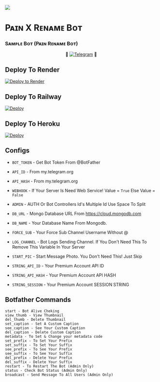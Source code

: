 <img src="https://user-images.githubusercontent.com/73097560/115834477-dbab4500-a447-11eb-908a-139a6edaec5c.gif">

# Pᴀɪɴ X Rᴇɴᴀᴍᴇ Bᴏᴛ

### Sᴀᴍᴩʟᴇ Bᴏᴛ (Pᴀɪɴ Rᴇɴᴀᴍᴇ Bᴏᴛ)

<p align="center">
🤖 <a href="https://t.me/File_Renamer_4Gb_RoBot"><img title="Telegram" src="https://img.shields.io/static/v1?label=PᴀɪɴRename&message=BOT&color=blue-green"></a> 🤖
</p>

## Deploy To Render

[![Deploy to Render](https://render.com/images/deploy-to-render-button.svg)](https://render.com/deploy?repo=https://github.com)

## Deploy To Railway

<a href="https://graph.org/file/fabd75cd5043d2cfdc13d.jpg"><img src="https://railway.app/button.svg" alt="Deploy"></a>

## Deploy To Heroku

<a href="https://heroku.com/deploy?template=https://github.com/"><img src="https://www.herokucdn.com/deploy/button.svg" alt="Deploy"></a>

## Configs

- `BOT_TOKEN` - Get Bot Token From @BotFather

- `API_ID` - From my.telegram.org

- `API_HASH` - From my.telegram.org

- `WEBHOOK` - If Your Server Is Need Web Service! Value = `True` Else Value = `False`

- `ADMIN` - AUTH Or Bot Controllers Id's Multiple Id Use Space To Split

- `DB_URL` - Mongo Database URL From https://cloud.mongodb.com

- `DB_NAME` - Your Database Name From Mongodb.

- `FORCE_SUB` - Your Force Sub Channel Username Without @

- `LOG_CHANNEL` - Bot Logs Sending Channel. If You Don't Need This To Remove This Variable In Your Server

- `START_PIC` - Start Message Photo. You Don't Need This! Just Skip

- `STRING_API_ID` - Your Premium Account API ID

- `STRING_API_HASH` - Your Premium Account API HASH

- `STRING_SESSION` - Your Premium Account SESSION STRING 

## Botfather Commands

```
start - Bot Alive Cheking
view_thumb - View Thumbnail
del_thumb - Delete Thumbnail
set_caption - Set A Custom Caption
see_caption - See Your Custom Caption
del_caption - Delete Custom Caption
metadata - To Set & Change your metadata code
set_prefix - To Set Your Prefix
set_suffix - To Set Your Suffix
see_prefix - To See Your Prefix
see_suffix - To See Your Suffix
del_prefix - Delete Your Prefix
del_suffix - Delete Your Suffix
restart - To Restart The Bot (Admin Only)
status - Check Bot Status (Admin Only)
broadcast - Send Message To All Users (Admin Only)
```
